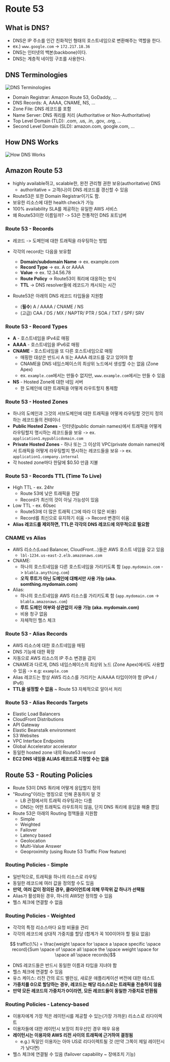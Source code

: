 # Route 53

## What is DNS?

- DNS은 IP 주소를 인간 친화적인 형태의 호스트네임으로 변환해주는 역할을 한다.
- ex.) `www.google.com` -> `172.217.18.36`
- DNS는 인터넷의 백본(backbone)이다.
- DNS는 계층적 네이밍 구조를 사용한다.

## DNS Terminologies

![DNS Terminologies](https://miro.medium.com/v2/resize:fit:1102/1*neC9vjKw-9WVVjHJy03ZIw.png)

- Domain Registrar: Amazon Route 53, GoDaddy, ...
- DNS Records: A, AAAA, CNAME, NS, ...
- Zone File: DNS 레코드를 포함
- Name Server: DNS 쿼리를 처리 (Authoritative or Non-Authoritative)
- Top Level Domain (TLD): .com, .us, .in, .gov, .org, ...
- Second Level Domain (SLD): amazon.com, google.com, ...

## How DNS Works

![How DNS Works](https://d1.awsstatic.com/Route53/how-route-53-routes-traffic.8d313c7da075c3c7303aaef32e89b5d0b7885e7c.png)

## Amazon Route 53

- highly available하고, scalable한, 완전 관리형 권한 보유(authoritative) DNS
  - authoritative = 고객(나)이 DNS 레코드를 갱신할 수 있음
- Route53은 또한 Domain Registrar이기도 함.
- 보유한 리소스에 대한 health check가 가능
- 100% availability SLA를 제공하는 유일한 AWS 서비스
- 왜 Route53이란 이름일까? -> 53은 전통적인 DNS 포트넘버

### Route 53 - Records

- 레코드 -> 도메인에 대한 트래픽을 라우팅하는 방법
- 각각의 record는 다음을 보유함
  - **Domain/subdomain Name** -> ex. example.com
  - **Record Type** -> ex. A or AAAA
  - **Value** -> ex. 12.34.56.78
  - **Route Policy** -> Route53이 쿼리에 대응하는 방식
  - **TTL** -> DNS resolver들에 레코드가 캐시되는 시간

- Route53은 아래의 DNS 레코드 타입들을 지원함
  - (**필수**) A / AAAA / CNAME / NS
  - (고급) CAA / DS / MX / NAPTR/ PTR / SOA / TXT / SPF/ SRV

### Route 53 - Record Types

- **A** - 호스트네임을 IPv4로 매핑
- **AAAA** - 호스트네임을 IPv6로 매핑
- **CNAME** - 호스트네임을 또 다른 호스트네임으로 매핑
  - 매핑한 대상은 반드시 A 또는 AAAA 레코드를 갖고 있어야 함
  - CNAME을 DNS 네임스페이스의 최상위 노드에서 생성할 수는 없음 (Zone Apex)
  - ex. `example.com`에서는 만들수 없지만, `www.example.com`에서는 만들 수 있음
- **NS** - Hosted Zone에 대한 네임 서버
  - 한 도메인에 대한 트래픽을 어떻게 라우트할지 통제함

### Route 53 - Hosted Zones

- 하나의 도메인과 그것의 서브도메인에 대한 트래픽을 어떻게 라우팅할 것인지 정의하는 레코드들의 컨테이너
- **Public Hosted Zones** - 인터넷(public domain names)에서 트래픽을 어떻게 라우팅할지 명시하는 레코드들을 보유 -> ex. `application1.mypublicdomain.com`
- **Private Hosted Zones** - 하나 또는 그 이상의 VPC(private domain names)에서 트래픽을 어떻게 라우팅할지 명시하는 레코드들을 보유 -> ex. `application1.company.internal`
- 각 hosted zone마다 한달에 $0.50 만큼 지불

### Route 53 - Records TTL (Time To Live)

- High TTL - ex. 24hr
  - Route 53에 낮은 트래픽을 전달
  - Record가 최신의 것이 아닐 가능성이 있음
- Low TTL - ex. 60sec
  - Route53에 더 많은 트래픽 (그에 따라 더 많은 비용)
  - Record를 최신으로 유지하기 쉬움 -> Record 변경이 쉬움
- **Alias 레코드를 제외하면, TTL은 각각의 DNS 레코드에 의무적으로 필요함**

### CNAME vs Alias

- AWS 리소스(Load Balancer, CloudFront...)들은 AWS 호스트 네임을 갖고 있음
  - `lbl-1234.us-east-2.elb.amazonaws.com`
- CNAME:
  - 하나의 호스트네임을 다른 호스트네임을 가리키도록 함 (`app.mydomain.com` -> `blabla.anything.com`)
  - **오직 루트가 아닌 도메인에 대해서만 사용 가능 (aka. somthing.mydomain.com)**
- Alias:
  - 하나의 호스트네임을 AWS 리소스를 가리키도록 함 (`app.mydomain.com` -> `blabla.amazonaws.com`)
  - **루트 도메인 여부와 상관없이 사용 가능 (aka. mydomain.com)**
  - 비용 청구 없음
  - 자체적인 헬스 체크

### Route 53 - Alias Records

- AWS 리소스에 대한 호스트네임을 매핑
- DNS 기능에 대한 확장
- 자동으로 AWS 리소스의 IP 주소 변경을 감지
- CNAME과 다르게, DNS 네임스페이스의 최상위 노드 (Zone Apex)에서도 사용할 수 있음 -> e.g: `example.com`
- Alias 레코드는 항상 AWS 리소스를 가리키는 A/AAAA 타입이어야 함 (IPv4 / IPv6)
- **TTL을 설정할 수 없음** ~ Route 53 자체적으로 알아서 처리

### Route 53 - Alias Records Targets

- Elastic Load Balancers
- CloudFront Distributions
- API Gateway
- Elastic Beanstalk environment
- S3 Websites
- VPC Interface Endpoints
- Global Accelerator accelerator
- 동일한 hosted zone 내의 Route53 record
- **EC2 DNS 네임을 ALIAS 레코드로 지정할 수는 없음**

## Route 53 - Routing Policies

- Route 53이 DNS 쿼리에 어떻게 응답할지 정의
- "Routing"이라는 명칭으로 인해 혼동하지 말 것
  - LB 관점에서의 트래픽 라우팅과는 다름
  - DNS는 어떤 트래픽도 라우트하지 않음, 단지 DNS 쿼리에 응답을 해줄 뿐임
- Route 53은 아래의 Routing 정책들을 지원함
  - Simple
  - Weighted
  - Failover
  - Latency based
  - Geolocation
  - Multi-Value Answer
  - Geoproximity (using Route 53 Traffic Flow feature)

### Routing Policies - Simple

- 일반적으로, 트래픽을 하나의 리소스로 라우팅
- 동일한 레코드에 여러 값을 정의할 수도 있음
- **만약, 여러 값이 정의된 경우, 클라이언트에 의해 무작위 값 하나가 선택됨**
- Alias가 활성화된 경우, 하나의 AWS만 정의할 수 있음
- 헬스 체크에 연결할 수 없음

### Routing Policies - Weighted

- 각각의 특정 리소스마다 요청 비율을 관리
- 각각의 레코드에 상대적 가중치를 할당 (합계가 꼭 100이어야 할 필요 없음)

$$ traffic(\%) = \frac{weight \space for \space a \space specific \space record}{Sum \space of \space all \space the \space weight \space for \space all \space records}$$

- DNS 레코드들은 반드시 동일한 이름과 타입을 지녀야 함
- 헬스 체크에 연결할 수 있음
- 유스 케이스: 리전 간의 로드 밸런싱, 새로운 애플리케이션 버전에 대한 테스트
- **가중치를 0으로 할당하는 경우, 레코드는 해당 리소스로는 트래픽을 전송하지 않음**
- **만약 모든 레코드의 가중치가 0이라면, 모든 레코드들이 동일한 가중치로 반환됨**

### Routing Policies - Latency-based

- 이용자에게 가장 적은 레이턴시를 제공할 수 있는(가장 가까운) 리소스로 리다이렉트
- 이용자들에 대한 레이턴시 보장이 최우선인 경우 매우 유용
- **레이턴시는 이용자와 AWS 리전 사이의 트래픽에 근거하여 결정됨**
  - e.g.) 독일인 이용자는 아마 US로 리다이렉트될 것 (만약 그쪽이 제일 레이턴시가 낮다면)
- 헬스 체크에 연결될 수 있음 (failover capability ~ 장애조치 기능)
